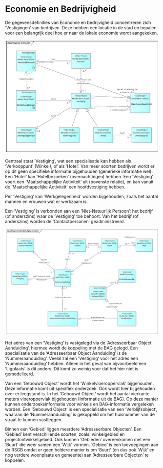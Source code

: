 # Economie en Bedrijvigheid

De gegevensdefinities van Economie en bedrijvigheid concentreren zich ‘Vestigingen’ van bedrijven. Deze hebben een locatie in de stad en bepalen voor een belangrijk deel hoe er naar de lokale economie wordt aangekeken.

![Datamodel Economie en bedrijvigheid][economie]

Centraal staat ‘Vestiging’, wat een specialisatie kan hebben als ‘Verkooppunt’ (Winkel), of als ‘Hotel’. Van meer soorten bedrijven wordt er op dit geen specifieke informatie bijgehouden (generieke informatie wel). Een ‘Hotel’ kan ‘Hotelbezoeken’ (overnachtingen) hebben. Een ‘Vestiging’ voert een ‘Maatschappelijke Activiteit’ uit (bovenste relatie), en kan vanuit de ‘Maatschappelijke Activiteit’ een hoofdvestiging hebben. 

Per ‘Vestiging’ kan ‘Werkgelegenheid’ worden bijgehouden, zoals het aantal mannen en vrouwen wat er werkzaam is.

Een ‘Vestiging’ is verbonden aan een ‘Niet-Natuurlijk Persoon’: het bedrijf (of anderszins) waar de ‘Vestiging’ toe behoort. Van het bedrijf (of anderszins) worden de ‘Contactpersonen’ geadministreerd.

![Datamodel Economie en locaties][economieLocaties]

Het adres van een ‘Vestiging’ is vastgelegd via de ‘Adresseerbaar Object Aanduiding’, hiermee wordt de koppeling met de BAG gelegd. Een specialisatie van de ‘Adresseerbaar Object Aanduiding’ is de ‘Nummeraanduiding’. Veelal zal een ‘Vestiging’ voor het adres een ‘Nummeraanduiding’ hebben. Alleen in het geval van bijvoorbeeld een ‘Ligplaats’ is dit anders. Dit komt zo weinig voor dat het hier niet is gemodelleerd.

Van een ‘Gebouwd Object’ wordt het ‘Winkelvloeroppervlak’ bijgehouden. Deze informatie komt uit specifiek onderzoek. Ook wordt hier bijgehouden over er leegstand is. In het ‘Gebouwd Object’ wordt het aantal vierkante meters vloeroppervlak bijgehouden (Informatie uit de BAG). Op deze manier kunnen onderzoeksinformatie voor winkels en BAG-informatie vergeleken worden. Een ‘Gebouwd Object’ is een specialisatie van een ‘Verblijfsobject’, waaraan de ‘Nummeraanduiding’ is gekoppeld om het huisnummer van de straat te kunnen vastleggen.

Binnen een ‘Gebied’ liggen meerdere ‘Adresseerbare Objecten’. Een ‘Gebied’ kent verschillende soorten, zoals: winkelgebied en projectontwikkelgebied. Ook kunnen ‘Gebieden’ overeenkomen met een ‘Buurt’ die weer samen een ‘Wijk’ vormen. ‘Gebied’ is een toevoegingen aan de RSGB omdat er geen heldere manier is om ‘Buurt’ (en dus ook ‘Wijk’ en nog verdere woonplaats en gemeente) aan ‘Adresseerbare Objecten’ te koppelen.

[economie]: image/EAID_21D78104_E6EA_4d5c_9DBE_AB71F7DC99E7.jpg "Datamodel Economie en bedrijvigheid"
[economieLocaties]: image/EAID_50085E67_46AC_4f54_B204_436786266EE2.jpg "Economie en locaties"
